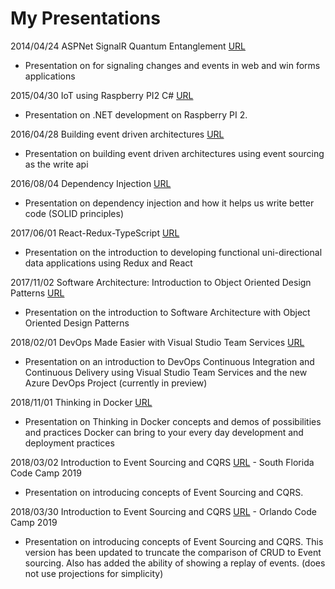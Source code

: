 # My Presentations

2014/04/24 ASPNet SignalR Quantum Entanglement  [URL](https://github.com/cberthold/presentations/tree/master/2014-04-24-ASPNet-SignalR-Quantum-Entanglement)
  * Presentation on for signaling changes and events in web and win forms applications
  
2015/04/30 IoT using Raspberry PI2 C# [URL](https://github.com/cberthold/presentations/tree/master/2015-04-30-IoT-Using-Raspberry-PI-2-CSharp)
  * Presentation on .NET development on Raspberry PI 2.
  
2016/04/28 Building event driven architectures [URL](https://github.com/cberthold/presentations/tree/master/2016-04-28-Building-event-driven-architectures)
  * Presentation on building event driven architectures using event sourcing as the write api
  
2016/08/04 Dependency Injection [URL](https://github.com/cberthold/presentations/tree/master/2016-08-04-Dependency-Injection)
  * Presentation on dependency injection and how it helps us write better code (SOLID principles)
  
2017/06/01 React-Redux-TypeScript [URL](https://github.com/cberthold/presentations/tree/master/2017-06-01-React-Redux-TypeScript)
  * Presentation on the introduction to developing functional uni-directional data applications using Redux and React
  
2017/11/02 Software Architecture: Introduction to Object Oriented Design Patterns [URL](https://github.com/cberthold/presentations/tree/master/2017-11-02-Object-Design-Patterns)
  * Presentation on the introduction to Software Architecture with Object Oriented Design Patterns
  
2018/02/01 DevOps Made Easier with Visual Studio Team Services [URL](https://github.com/cberthold/presentations/tree/master/2018-02-01-DevOps-Made-Easier)
  * Presentation on an introduction to DevOps Continuous Integration and Continuous Delivery using Visual Studio Team Services and the new Azure DevOps Project (currently in preview)
  
2018/11/01 Thinking in Docker [URL](https://github.com/cberthold/presentations/tree/master/2018-11-01_Thinking_in_Docker)
  * Presentation on Thinking in Docker concepts and demos of possibilities and practices Docker can bring to your every day development and deployment practices
  
2018/03/02 Introduction to Event Sourcing and CQRS [URL](https://github.com/cberthold/presentations/tree/master/2019-03-02_Introduction_to_Event_Sourcing_and_CQRS) - South Florida Code Camp 2019
  * Presentation on introducing concepts of Event Sourcing and CQRS.
  
2018/03/30 Introduction to Event Sourcing and CQRS [URL](https://github.com/cberthold/presentations/tree/master/2019-03-30_Introduction_to_Event_Sourcing_and_CQRS) - Orlando Code Camp 2019
  * Presentation on introducing concepts of Event Sourcing and CQRS.  This version has been updated to truncate the comparison of CRUD to Event sourcing.  Also has added the ability of showing a replay of events.  (does not use projections for simplicity)
  
  

  
